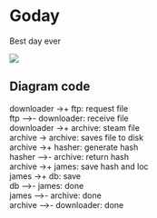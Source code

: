 # Goday
Best day ever

![](https://www.websequencediagrams.com/cgi-bin/cdraw?lz=ZG93bmxvYWRlciAtPisgZnRwOiByZXF1ZXN0IGZpbGUKZnRwIC0tPi0gACAKOiByZWNlaXZlABwGCgA1D2FyY2hpdmU6IHN0ZWFtAEAGAA0HIC0-ABQLYXZlcwBgBSB0byBkaXNrABwLKyBoYXNoZXI6IGdlbmVyYXRlAAwFCgAQBgCBDAYAYAlyZXR1cm4AGwYANw1qYW1lcwBkBgBLBSBhbmQgbG9jCgAUBQCBbQVkYgCBBAYKZGIAgWIGAC0HZG9uZQoAIAgAYQ0AFQUAgUkIAIIKEgA0BQ&s=magazine)

## Diagram code
downloader ->+ ftp: request file  
ftp -->- downloader: receive file  
downloader ->+ archive: steam file  
archive -> archive: saves file to disk  
archive ->+ hasher: generate hash  
hasher -->- archive: return hash  
archive ->+ james: save hash and loc  
james ->+ db: save  
db -->- james: done  
james -->- archive: done  
archive  -->- downloader: done  
